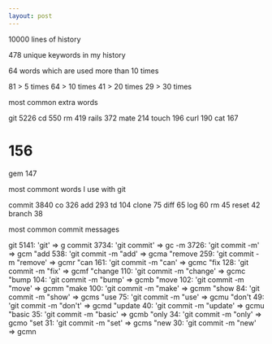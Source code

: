 ```yaml
---
layout: post
---
```



10000 lines of history

478 unique keywords in my history

64 words which are used more than 10 times

81 > 5 times
64 > 10 times
41 > 20 times
29 > 30 times


most common extra words

git 5226
cd 550
rm 419
rails 372
mate 214
touch 196
curl 190
cat 167
# 156
gem 147

most commont words I use with git

commit 3840
co 326
add 293
td 104
clone 75
diff 65
log 60
rm 45
reset 42
branch 38

most common commit messages

git 5141: 'git' => g
  commit 3734: 'git commit' => gc
    -m 3726: 'git commit -m' => gcm
      "add 538: 'git commit -m "add' => gcma
      "remove 259: 'git commit -m "remove' => gcmr
      "can 161: 'git commit -m "can' => gcmc
      "fix 128: 'git commit -m "fix' => gcmf
      "change 110: 'git commit -m "change' => gcmc
      "bump 104: 'git commit -m "bump' => gcmb
      "move 102: 'git commit -m "move' => gcmm
      "make 100: 'git commit -m "make' => gcmm
      "show 84: 'git commit -m "show' => gcms
      "use 75: 'git commit -m "use' => gcmu
      "don't 49: 'git commit -m "don't' => gcmd
      "update 40: 'git commit -m "update' => gcmu
      "basic 35: 'git commit -m "basic' => gcmb
      "only 34: 'git commit -m "only' => gcmo
      "set 31: 'git commit -m "set' => gcms
      "new 30: 'git commit -m "new' => gcmn
